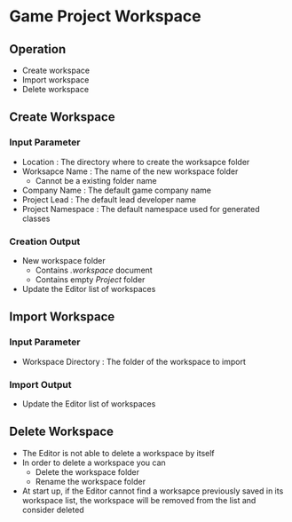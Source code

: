 # Game Project Workspace

## Operation

- Create workspace
- Import workspace
- Delete workspace

## Create Workspace

### Input Parameter

- Location : The directory where to create the worksapce folder
- Worksapce Name : The name of the new workspace folder
  - Cannot be a existing folder name
- Company Name : The default game company name
- Project Lead : The default lead developer name
- Project Namespace : The default namespace used for generated classes

### Creation Output

- New workspace folder
  - Contains *.workspace* document
  - Contains empty *Project* folder
- Update the Editor list of workspaces


## Import Workspace

### Input Parameter

- Workspace Directory : The folder of the workspace to import

### Import Output

- Update the Editor list of workspaces

## Delete Workspace

- The Editor is not able to delete a workspace by itself
- In order to delete a workspace you can
  - Delete the workspace folder
  - Rename the workspace folder
- At start up, if the Editor cannot find a worksapce previously saved in its workspace list, the workspace will be removed from the list and consider deleted

